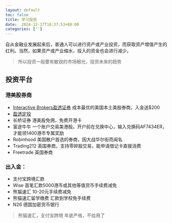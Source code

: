 ```yaml
---
layout: default
toc: false
title: 学习投资
date:  2024-12-17T16:37:53+08:00
categories: ['']
---
```


自从金融业发展起来后，普通人可以进行资产或产业投资，而获取资产增值产生的红利。当然，如果资产或产业缩水，投入的资金也会进行减少。

> 所以投资一般要有敏锐的市场眼光，投资未来的趋势

<!--more-->


## 投资平台

### 港美股券商

- [Interactive Brokers盈透证券](https://ibkr.com/referral/ming514) 成本最优的美国本土美股券商，入金送$200
- [盈透定投]( https://innomad.io/ib-recurring-investments)
- 长桥证券 港美股免佣，免费开港卡
- 富途牛牛 一个账户交易美港股。开户前在兑换中心，输入兑换码AF7434ER，才能领1400港币专属奖励
- Robinhood 美国散户首选的券商，因大战华尔街而闻名
- Trading212 英国券商，支持零碎股交易，能申请借记卡直接消费
- Freetrade 英国券商


### 出入金：

- 支付宝跨境汇款
- Wise 首笔汇款5000港币或其他等值货币手续费减免
- 熊猫速汇 10-20元手续费减免
- 熊猫速汇留学缴费 汇款到学校免手续费
- N26 德国加密货币银行

> 熊猫速汇，支付宝跨境 年底严格，不给用了